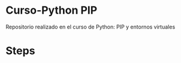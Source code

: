 # Curso-Python PIP
Repositorio realizado en el curso de Python: PIP y entornos virtuales

# Steps


